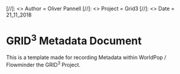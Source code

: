 [//]: <> Author = Oliver Pannell 
[//]: <> Project = Grid3
[//]: <> Date = 21_11_2018


GRID<sup>3</sup> Metadata Document
==================================

This is a template made for recording Metadata within WorldPop / Flowminder the GRID<sup>3</sup> Project.